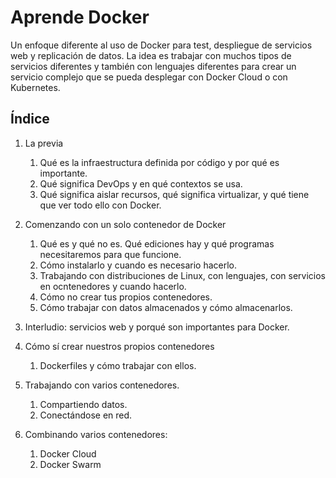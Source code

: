 # Aprende Docker

Un enfoque diferente al uso de Docker para test, despliegue de servicios web y replicación de datos. La idea es trabajar con muchos tipos de servicios diferentes y también con lenguajes diferentes para crear un servicio complejo que se pueda desplegar con Docker Cloud o con Kubernetes.

## Índice

1. La previa
   1. Qué es la infraestructura definida por código y por qué es importante.
   2. Qué significa DevOps y en qué contextos se usa.
   3. Qué significa aislar recursos, qué significa virtualizar, y qué tiene que ver todo ello con Docker.

2. Comenzando con un solo contenedor de Docker
   1. Qué es y qué no es. Qué ediciones hay y qué programas necesitaremos para que funcione. 
   2. Cómo instalarlo y cuando es necesario hacerlo.
   3. Trabajando con distribuciones de Linux, con lenguajes, con servicios en ocntenedores y cuando hacerlo.
   4. Cómo no crear tus propios contenedores.
   5. Cómo trabajar con datos almacenados y cómo almacenarlos.

3. Interludio: servicios web y porqué son importantes para Docker.

4. Cómo sí crear nuestros propios contenedores
   1. Dockerfiles y cómo trabajar con ellos.

4. Trabajando con varios contenedores.
   1. Compartiendo datos.
   2. Conectándose en red.
   
5. Combinando varios contenedores:
   1. Docker Cloud
   2. Docker Swarm

